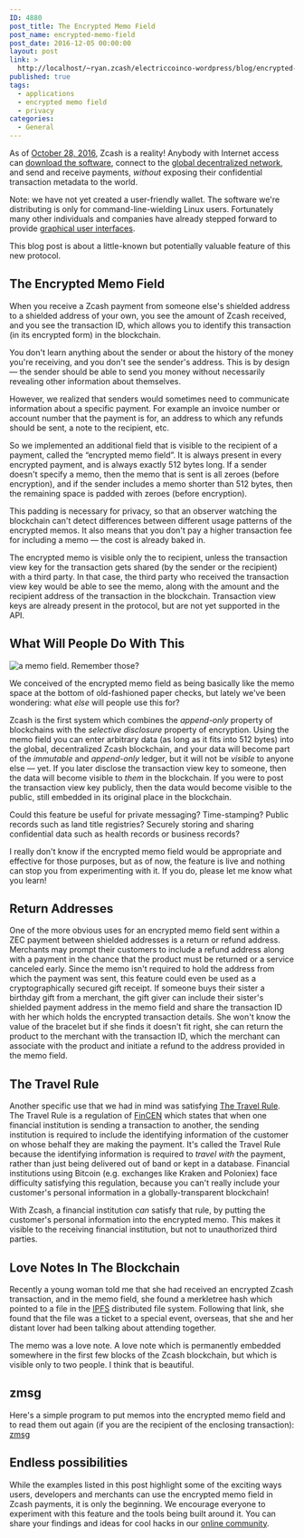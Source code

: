 ```yaml
---
ID: 4880
post_title: The Encrypted Memo Field
post_name: encrypted-memo-field
post_date: 2016-12-05 00:00:00
layout: post
link: >
  http://localhost/~ryan.zcash/electriccoinco-wordpress/blog/encrypted-memo-field/
published: true
tags:
  - applications
  - encrypted memo field
  - privacy
categories:
  - General
---
```

<p>As of <a class="reference external" href="/blog/zcash-begins/">October 28, 2016</a>, Zcash is a reality! Anybody with Internet access can <a class="reference external" href="https://z.cash/download.html">download the software</a>, connect to the <a class="reference external" href="https://mainnet.z.cash/">global decentralized network</a>, and send and receive payments, <em>without</em> exposing their confidential transaction metadata to the world.</p>
<p>Note: we have not yet created a user-friendly wallet. The software we're distributing is only for command-line-wielding Linux users. Fortunately many other individuals and companies have already stepped forward to provide <a class="reference external" href="https://zcashblog.wordpress.com/zcash-gui-wallets/">graphical user interfaces</a>.</p>
<p>This blog post is about a little-known but potentially valuable feature of this new protocol.</p>
<div class="section" id="the-encrypted-memo-field">
<h2>The Encrypted Memo Field</h2>
<p>When you receive a Zcash payment from someone else's shielded address to a shielded address of your own, you see the amount of Zcash received, and you see the transaction ID, which allows you to identify this transaction (in its encrypted form) in the blockchain.</p>
<p>You don't learn anything about the sender or about the history of the money you're receiving, and you don't see the sender's address. This is by design — the sender should be able to send you money without necessarily revealing other information about themselves.</p>
<p>However, we realized that senders would sometimes need to communicate information about a specific payment. For example an invoice number or account number that the payment is for, an address to which any refunds should be sent, a note to the recipient, etc.</p>
<p>So we implemented an additional field that is visible to the recipient of a payment, called the “encrypted memo field”. It is always present in every encrypted payment, and is always exactly 512 bytes long. If a sender doesn't specify a memo, then the memo that is sent is all zeroes (before encryption), and if the sender includes a memo shorter than 512 bytes, then the remaining space is padded with zeroes (before encryption).</p>
<p>This padding is necessary for privacy, so that an observer watching the blockchain can't detect differences between different usage patterns of the encrypted memos. It also means that you don't pay a higher transaction fee for including a memo — the cost is already baked in.</p>
<p>The encrypted memo is visible only the to recipient, unless the transaction view key for the transaction gets shared (by the sender or the recipient) with a third party. In that case, the third party who received the transaction view key would be able to see the memo, along with the amount and the recipient address of the transaction in the blockchain. Transaction view keys are already present in the protocol, but are not yet supported in the API.</p>
</div>
<div class="section" id="what-will-people-do-with-this">
<h2>What Will People Do With This</h2>
<div class="figure align-center">
<img alt="a memo field. Remember those?" class="center-image" src="/wp-content/uploads/2016/12/a-memo-field.png"></div>
<p>We conceived of the encrypted memo field as being basically like the memo space at the bottom of old-fashioned paper checks, but lately we've been wondering: what <em>else</em> will people use this for?</p>
<p>Zcash is the first system which combines the <em>append-only</em> property of blockchains with the <em>selective disclosure</em> property of encryption. Using the memo field you can enter arbitrary data (as long as it fits into 512 bytes) into the global, decentralized Zcash blockchain, and your data will become part of the <em>immutable</em> and <em>append-only</em> ledger, but it will not be <em>visible</em> to anyone else — yet. If you later disclose the transaction view key to someone, then the data will become visible to <em>them</em> in the blockchain. If you were to post the transaction view key publicly, then the data would become visible to the public, still embedded in its original place in the blockchain.</p>
<p>Could this feature be useful for private messaging? Time-stamping? Public records such as land title registries? Securely storing and sharing confidential data such as health records or business records?</p>
<p>I really don't know if the encrypted memo field would be appropriate and effective for those purposes, but as of now, the feature is live and nothing can stop you from experimenting with it. If you do, please let me know what you learn!</p>
</div>
<div class="section" id="return-addresses">
<h2>Return Addresses</h2>
<p>One of the more obvious uses for an encrypted memo field sent within a ZEC payment between shielded addresses is a return or refund address. Merchants may prompt their customers to include a refund address along with a payment in the chance that the product must be returned or a service canceled early. Since the memo isn't required to hold the address from which the payment was sent, this feature could even be used as a cryptographically secured gift receipt. If someone buys their sister a birthday gift from a merchant, the gift giver can include their sister's shielded payment address in the memo field and share the transaction ID with her which holds the encrypted transaction details. She won't know the value of the bracelet but if she finds it doesn't fit right, she can return the product to the merchant with the transaction ID, which the merchant can associate with the product and initiate a refund to the address provided in the memo field.</p>
</div>
<div class="section" id="the-travel-rule">
<h2>The Travel Rule</h2>
<p>Another specific use that we had in mind was satisfying <a class="reference external" href="https://www.sec.gov/about/offices/ocie/aml2007/fincen-advissu7.pdf">The Travel Rule</a>. The Travel Rule is a regulation of <a class="reference external" href="https://en.wikipedia.org/wiki/Financial_Crimes_Enforcement_Network">FinCEN</a> which states that when one financial institution is sending a transaction to another, the sending institution is required to include the identifying information of the customer on whose behalf they are making the payment. It's called the Travel Rule because the identifying information is required to <em>travel with</em> the payment, rather than just being delivered out of band or kept in a database. Financial institutions using Bitcoin (e.g. exchanges like Kraken and Poloniex) face difficulty satisfying this regulation, because you can't really include your customer's personal information in a globally-transparent blockchain!</p>
<p>With Zcash, a financial institution <em>can</em> satisfy that rule, by putting the customer's personal information into the encrypted memo. This makes it visible to the receiving financial institution, but not to unauthorized third parties.</p>
</div>
<div class="section" id="love-notes-in-the-blockchain">
<h2>Love Notes In The Blockchain</h2>
<p>Recently a young woman told me that she had received an encrypted Zcash transaction, and in the memo field, she found a merkletree hash which pointed to a file in the <a class="reference external" href="https://ipfs.io/">IPFS</a> distributed file system. Following that link, she found that the file was a ticket to a special event, overseas, that she and her distant lover had been talking about attending together.</p>
<p>The memo was a love note. A love note which is permanently embedded somewhere in the first few blocks of the Zcash blockchain, but which is visible only to two people. I think that is beautiful.</p>
</div>
<div class="section" id="zmsg">
<h2>zmsg</h2>
<p>Here's a simple program to put memos into the encrypted memo field and to read them out again (if you are the recipient of the enclosing transaction): <a class="reference external" href="https://github.com/whyrusleeping/zmsg">zmsg</a></p>
</div>
<div class="section" id="endless-possibilities">
<h2>Endless possibilities</h2>
<p>While the examples listed in this post highlight some of the exciting ways users, developers and merchants can use the encrypted memo field in Zcash payments, it is only the beginning. We encourage everyone to experiment with this feature and the tools being built around it. You can share your findings and ideas for cool hacks in our <a class="reference external" href="https://forum.z.cash">online community</a>.</p>
</div>
